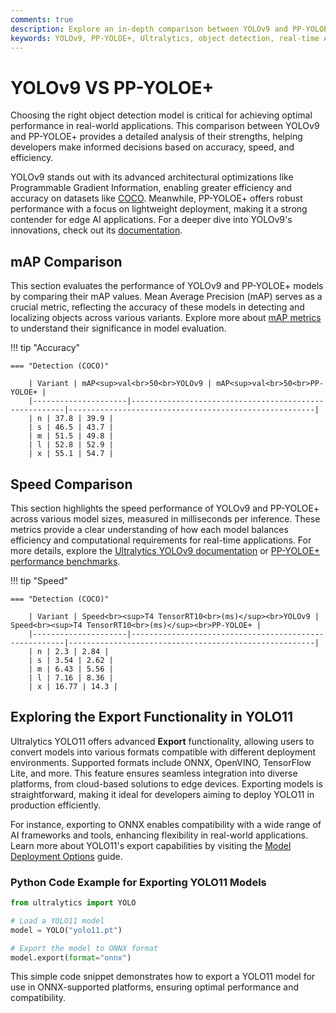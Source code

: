 ```yaml
---
comments: true
description: Explore an in-depth comparison between YOLOv9 and PP-YOLOE+, two leading models in real-time object detection. Discover how these cutting-edge solutions perform on metrics like mAP, speed, and computational efficiency, making them ideal for diverse computer vision applications, including edge AI and real-time AI tasks. Learn how YOLOv9's advancements in accuracy and efficiency stack up against PP-YOLOE+'s performance optimizations for various use cases.
keywords: YOLOv9, PP-YOLOE+, Ultralytics, object detection, real-time AI, edge AI, computer vision, mAP, AI models comparison, performance analysis
---
```


# YOLOv9 VS PP-YOLOE+

Choosing the right object detection model is critical for achieving optimal performance in real-world applications. This comparison between YOLOv9 and PP-YOLOE+ provides a detailed analysis of their strengths, helping developers make informed decisions based on accuracy, speed, and efficiency.

YOLOv9 stands out with its advanced architectural optimizations like Programmable Gradient Information, enabling greater efficiency and accuracy on datasets like [COCO](https://docs.ultralytics.com/datasets/detect/coco/). Meanwhile, PP-YOLOE+ offers robust performance with a focus on lightweight deployment, making it a strong contender for edge AI applications. For a deeper dive into YOLOv9's innovations, check out its [documentation](https://docs.ultralytics.com/models/yolov9/).

## mAP Comparison

This section evaluates the performance of YOLOv9 and PP-YOLOE+ models by comparing their mAP values. Mean Average Precision (mAP) serves as a crucial metric, reflecting the accuracy of these models in detecting and localizing objects across various variants. Explore more about [mAP metrics](https://www.ultralytics.com/glossary/mean-average-precision-map) to understand their significance in model evaluation.

!!! tip "Accuracy"

    === "Detection (COCO)"

    	| Variant | mAP<sup>val<br>50<br>YOLOv9 | mAP<sup>val<br>50<br>PP-YOLOE+ |
    	|---------------------|-------------------------------------------------------|-------------------------------------------------------|
    	| n | 37.8 | 39.9 |
    	| s | 46.5 | 43.7 |
    	| m | 51.5 | 49.8 |
    	| l | 52.8 | 52.9 |
    	| x | 55.1 | 54.7 |

## Speed Comparison

This section highlights the speed performance of YOLOv9 and PP-YOLOE+ across various model sizes, measured in milliseconds per inference. These metrics provide a clear understanding of how each model balances efficiency and computational requirements for real-time applications. For more details, explore the [Ultralytics YOLOv9 documentation](https://docs.ultralytics.com/models/yolov9/) or [PP-YOLOE+ performance benchmarks](https://github.com/PaddlePaddle/PaddleDetection).

!!! tip "Speed"

    === "Detection (COCO)"

    	| Variant | Speed<br><sup>T4 TensorRT10<br>(ms)</sup><br>YOLOv9 | Speed<br><sup>T4 TensorRT10<br>(ms)</sup><br>PP-YOLOE+ |
    	|---------------------|-------------------------------------------------------|-------------------------------------------------------|
    	| n | 2.3 | 2.84 |
    	| s | 3.54 | 2.62 |
    	| m | 6.43 | 5.56 |
    	| l | 7.16 | 8.36 |
    	| x | 16.77 | 14.3 |

## Exploring the Export Functionality in YOLO11

Ultralytics YOLO11 offers advanced **Export** functionality, allowing users to convert models into various formats compatible with different deployment environments. Supported formats include ONNX, OpenVINO, TensorFlow Lite, and more. This feature ensures seamless integration into diverse platforms, from cloud-based solutions to edge devices. Exporting models is straightforward, making it ideal for developers aiming to deploy YOLO11 in production efficiently.

For instance, exporting to ONNX enables compatibility with a wide range of AI frameworks and tools, enhancing flexibility in real-world applications. Learn more about YOLO11's export capabilities by visiting the [Model Deployment Options](https://docs.ultralytics.com/guides/) guide.

### Python Code Example for Exporting YOLO11 Models

```python
from ultralytics import YOLO

# Load a YOLO11 model
model = YOLO("yolo11.pt")

# Export the model to ONNX format
model.export(format="onnx")
```

This simple code snippet demonstrates how to export a YOLO11 model for use in ONNX-supported platforms, ensuring optimal performance and compatibility.
